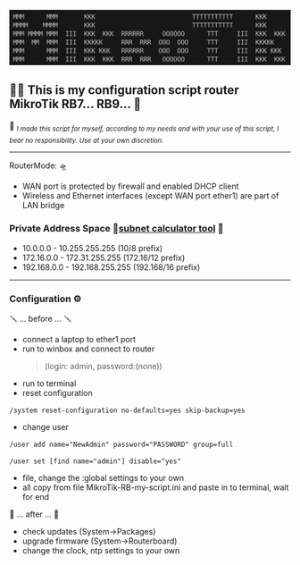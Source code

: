 ![This is an image](mikrotik.png)

## :man_beard: This is my configuration script router MikroTik RB7... RB9... :rocket:

📝 <sub>_I made this script for myself, according to my needs and with your use of this script, I bear no responsibility. Use at your own discretion._</sub>

---

RouterMode: 🛸

- WAN port is protected by firewall and enabled DHCP client
- Wireless and Ethernet interfaces (except WAN port ether1) are part of LAN bridge

### Private Address Space 🔗[subnet calculator tool](https://subnet.im) :eyes:

- 10.0.0.0 - 10.255.255.255 (10/8 prefix)
- 172.16.0.0 - 172.31.255.255 (172.16/12 prefix)
- 192.168.0.0 - 192.168.255.255 (192.168/16 prefix)

---

### Configuration ⚙️

🪛 ... before ... 🪛

- connect a laptop to ether1 port
- run to winbox and connect to router
  > (login: admin, password:(none))
- run to terminal
- reset configuration

```
/system reset-configuration no-defaults=yes skip-backup=yes
```

- change user

```
/user add name="NewAdmin" password="PASSWORD" group=full
```

```
/user set [find name="admin"] disable="yes"
```

- file, change the :global settings to your own
- all copy from file MikroTik-RB-my-script.ini and
  paste in to terminal, wait for end

🔨 ... after ... 🔨

- check updates (System→Packages)
- upgrade firmware (System→Routerboard)
- change the clock, ntp settings to your own
